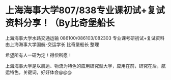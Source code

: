# 上海海事大学807/838专业课初试+复试资料分享！（By比奇堡船长
上海海事大学水路交通运输 086100/086103/082303 专业课考研初试+复试资料
由上海海事大学国航-交运学长 比奇堡船长 整理

希望所有人一研为定！得偿所愿！

上海海事大学是以航运、物流为特色的应用研究型大学，应用在前，研究在后，航运特色，关键词，好好体会@@@
